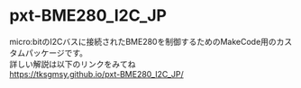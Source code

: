 # pxt-BME280_I2C_JP
micro:bitのI2Cバスに接続されたBME280を制御するためのMakeCode用のカスタムパッケージです。  
詳しい解説は以下のリンクをみてね  
https://tksgmsy.github.io/pxt-BME280_I2C_JP/
